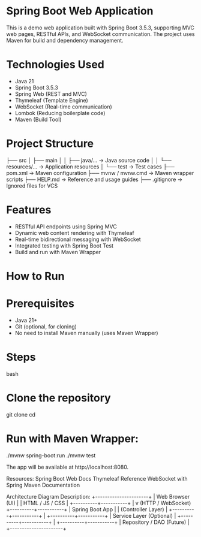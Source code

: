 # Spring Boot Web Application

This is a demo web application built with Spring Boot 3.5.3, supporting MVC web pages, RESTful APIs, and WebSocket communication. The project uses Maven for build and dependency management.

# Technologies Used

- Java 21
- Spring Boot 3.5.3
- Spring Web (REST and MVC)
- Thymeleaf (Template Engine)
- WebSocket (Real-time communication)
- Lombok (Reducing boilerplate code)
- Maven (Build Tool)

# Project Structure

├── src
│ ├── main
│ │ ├── java/... → Java source code
│ │ └── resources/... → Application resources
│ └── test → Test cases
├── pom.xml → Maven configuration
├── mvnw / mvnw.cmd → Maven wrapper scripts
├── HELP.md → Reference and usage guides
├── .gitignore → Ignored files for VCS


# Features

- RESTful API endpoints using Spring MVC
- Dynamic web content rendering with Thymeleaf
- Real-time bidirectional messaging with WebSocket
- Integrated testing with Spring Boot Test
- Build and run with Maven Wrapper

# How to Run

# Prerequisites
- Java 21+
- Git (optional, for cloning)
- No need to install Maven manually (uses Maven Wrapper)

# Steps

bash
# Clone the repository
git clone <your-repo-url>
cd <your-project-folder>

# Run with Maven Wrapper:
./mvnw spring-boot:run
./mvnw test

The app will be available at http://localhost:8080.

Resources:
Spring Boot Web Docs
Thymeleaf Reference
WebSocket with Spring
Maven Documentation


Architecture Diagram Description:
        +----------------------+
        |   Web Browser (UI)   |
        |   HTML / JS / CSS    |
        +----------+-----------+
                   |
                   v  (HTTP / WebSocket)
        +----------+-----------+
        |   Spring Boot App    |
        |  (Controller Layer)  |
        +----------+-----------+
                   |
        +----------+-----------+
        |  Service Layer (Optional) |
        +----------+-----------+
                   |
        +----------+-----------+
        | Repository / DAO (Future) |
        +----------------------+
